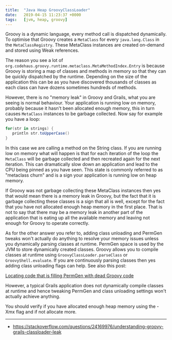 ```yaml
---
title:  "Java Heap GroovyClassLoader"
date:   2019-04-15 11:23:37 +0000
tags:   [jvm, heap, groovy]
---
```

Groovy is a dynamic language, every method call is dispatched dynamically. To optimise that Groovy creates a `MetaClass` for every `java.lang.Class` in the `MetaClassRegistry`. These MetaClass instances are created on-demand and stored using Weak references.

The reason you see a lot of `org.codehaus.groovy.runtime.metaclass.MetaMethodIndex.Entry` is because Groovy is storing a map of classes and methods in memory so that they can be quickly dispatched by the runtime. Depending on the size of the application this can be as you have discovered thousands of classes as each class can have dozens sometimes hundreds of methods.

However, there is no "memory leak" in Groovy and Grails, what you are seeing is normal behaviour. Your application is running low on memory, probably because it hasn't been allocated enough memory, this in turn causes `MetaClass` instances to be garbage collected. Now say for example you have a loop:

```groovy
for(str in strings) {
   println str.toUpperCase()
}
```

In this case we are calling a method on the String class. If you are running low on memory what will happen is that for each iteration of the loop the `MetaClass` will be garbage collected and then recreated again for the next iteration. This can dramatically slow down an application and lead to the CPU being pinned as you have seen. This state is commonly referred to as "metaclass churn" and is a sign your application is running low on heap memory.

If Groovy was not garbage collecting these MetaClass instances then yes that would mean there is a memory leak in Groovy, but the fact that it is garbage collecting these classes is a sign that all is well, except for the fact that you have not allocated enough heap memory in the first place. That is not to say that there may be a memory leak in another part of the application that is eating up all the available memory and leaving not enough for Groovy to operate correctly.

As for the other answer you refer to, adding class unloading and PermGen tweaks won't actually do anything to resolve your memory issues unless you dynamically parsing classes at runtime. PermGen space is used by the JVM to store dynamically created classes. Groovy allows you to compile classes at runtime using `GroovyClassLoader.parseClass` or `GroovyShell.evaluate`. If you are continuously parsing classes then yes adding class unloading flags can help. See also this post:

[Locating code that is filling PermGen with dead Groovy code](https://stackoverflow.com/questions/5815952/locating-code-that-is-filling-permgen-with-dead-groovy-code)

However, a typical Grails application does not dynamically compile classes at runtime and hence tweaking PermGen and class unloading settings won't actually achieve anything.

You should verify if you have allocated enough heap memory using the -Xmx flag and if not allocate more.

----

- https://stackoverflow.com/questions/24169976/understanding-groovy-grails-classloader-leak

